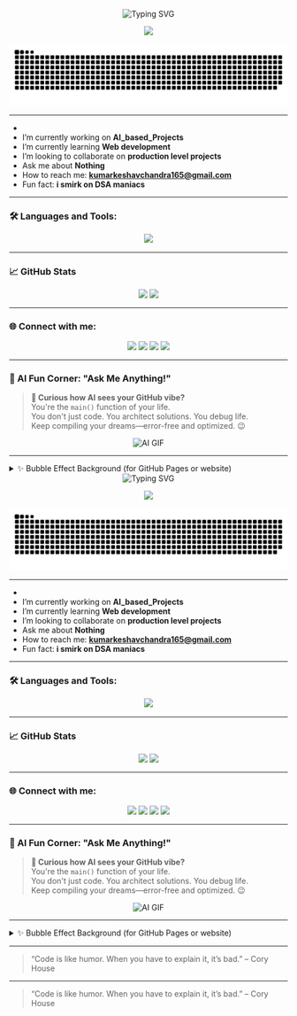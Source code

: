 <div align="center">
  <img src="https://readme-typing-svg.herokuapp.com?font=Fira+Code&size=24&pause=1000&center=true&vCenter=true&width=435&lines=Hey+%F0%9F%91%8B%2C+I'm+keshav!;Java+%7C+React+%7C+Full+Stack+Developer;Welcome+to+my+GitHub+profile!" alt="Typing SVG" />
</div>

<p align="center">
  <img src="https://user-images.githubusercontent.com/74038190/212717229-e4d51d4e-7f8d-42df-945b-1f537e318e29.gif" width="600" />
</p>

<div align="center">
  <img src="https://github.com/Platane/snk/raw/output/github-contribution-grid-snake.svg" alt="snake" style="max-width: 100%;">
</div>

---
-
-  I’m currently working on **AI_based_Projects**
-  I’m currently learning **Web development**
-  I’m looking to collaborate on **production level projects**
-  Ask me about **Nothing**
-  How to reach me: **[kumarkeshavchandra165@gmail.com](mailto:kumarkeshavchandra165@gmail.com)**
-  Fun fact: **i smirk on DSA maniacs**

---

### 🛠️ Languages and Tools:

<p align="center">
  <img src="https://skillicons.dev/icons?i=java,python,react,nodejs,mongodb,html,css,tailwind,git,github,vscode" />
</p>

---

### 📈 GitHub Stats

<p align="center">
  <img src="https://github-readme-stats.vercel.app/api?username=yourusername&show_icons=true&theme=tokyonight" />
  <img src="https://github-readme-streak-stats.herokuapp.com/?user=yourusername&theme=tokyonight" />
</p>

---

### 🌐 Connect with me:

<p align="center">
  <a href="https://linkedin.com/in/yourusername"><img src="https://img.shields.io/badge/-LinkedIn-blue?style=flat-square&logo=Linkedin&logoColor=white"></a>
  <a href="https://twitter.com/yourusername"><img src="https://img.shields.io/badge/-Twitter-1DA1F2?style=flat-square&logo=twitter&logoColor=white"></a>
  <a href="mailto:your.email@example.com"><img src="https://img.shields.io/badge/-Gmail-D14836?style=flat-square&logo=gmail&logoColor=white"></a>
  <a href="https://yourportfolio.com"><img src="https://img.shields.io/badge/-Portfolio-000?style=flat-square&logo=vercel&logoColor=white"></a>
</p>

---

### 🧠 AI Fun Corner: "Ask Me Anything!"

<blockquote>
  <p><strong>🤖 Curious how AI sees your GitHub vibe?</strong><br>
  You're the <code>main()</code> function of your life.<br>
  You don't just code. You architect solutions. You debug life.<br>
  Keep compiling your dreams—error-free and optimized. 😉</p>
</blockquote>

<p align="center">
  <img src="https://media.giphy.com/media/qgQUggAC3Pfv687qPC/giphy.gif" width="300" alt="AI GIF">
</p>

---

<details>
<summary>✨ Bubble Effect Background (for GitHub Pages or website)</summary>

```html
<!-- Add this inside your site if you want a cool bubble animation -->
<canvas id="bubble-canvas"></canvas>
<script>
  const canvas = document.getElementById("bubble-canvas");
  const ctx = canvas.getContext("2d");
  canvas.width = window.innerWidth;
  canvas.height = window.innerHeight;

  const bubbles = Array.from({ length: 50 }, () => ({
    x: Math.random() * canvas.width,
    y: Math.random() * canvas.height,
    radius: Math.random() * 10 + 5,
    dx: Math.random() * 1 - 0.5,
    dy: Math.random() * 1 - 0.5,
  }));

  function draw() {
    ctx.clearRect(0, 0, canvas.width, canvas.height);
    bubbles.forEach((b) => {
      ctx.beginPath();
      ctx.arc(b.x, b.y, b.radius, 0, Math.PI * 2);
      ctx.fillStyle = "rgba(173, 216, 230, 0.5)";
      ctx.fill();
      b.x += b.dx;
      b.y += b.dy;

      if (b.x < 0 || b.x > canvas.width) b.dx *= -1;
      if (b.y < 0 || b.y > canvas.height) b.dy *= -1;
    });
    requestAnimationFrame(draw);
  }
  draw();
</script>
```

</details>
<div align="center">
  <img src="https://readme-typing-svg.herokuapp.com?font=Fira+Code&size=24&pause=1000&center=true&vCenter=true&width=435&lines=Hey+%F0%9F%91%8B%2C+I'm+keshav!;Java+%7C+React+%7C+Full+Stack+Developer;Welcome+to+my+GitHub+profile!" alt="Typing SVG" />
</div>

<p align="center">
  <img src="https://user-images.githubusercontent.com/74038190/212717229-e4d51d4e-7f8d-42df-945b-1f537e318e29.gif" width="600" />
</p>

<div align="center">
  <img src="https://github.com/Platane/snk/raw/output/github-contribution-grid-snake.svg" alt="snake" style="max-width: 100%;">
</div>

---
-
-  I’m currently working on **AI_based_Projects**
-  I’m currently learning **Web development**
-  I’m looking to collaborate on **production level projects**
-  Ask me about **Nothing**
-  How to reach me: **[kumarkeshavchandra165@gmail.com](mailto:kumarkeshavchandra165@gmail.com)**
-  Fun fact: **i smirk on DSA maniacs**

---

### 🛠️ Languages and Tools:

<p align="center">
  <img src="https://skillicons.dev/icons?i=java,python,react,nodejs,mongodb,html,css,tailwind,git,github,vscode" />
</p>

---

### 📈 GitHub Stats

<p align="center">
  <img src="https://github-readme-stats.vercel.app/api?username=yourusername&show_icons=true&theme=tokyonight" />
  <img src="https://github-readme-streak-stats.herokuapp.com/?user=yourusername&theme=tokyonight" />
</p>

---

### 🌐 Connect with me:

<p align="center">
  <a href="https://linkedin.com/in/yourusername"><img src="https://img.shields.io/badge/-LinkedIn-blue?style=flat-square&logo=Linkedin&logoColor=white"></a>
  <a href="https://twitter.com/yourusername"><img src="https://img.shields.io/badge/-Twitter-1DA1F2?style=flat-square&logo=twitter&logoColor=white"></a>
  <a href="mailto:your.email@example.com"><img src="https://img.shields.io/badge/-Gmail-D14836?style=flat-square&logo=gmail&logoColor=white"></a>
  <a href="https://yourportfolio.com"><img src="https://img.shields.io/badge/-Portfolio-000?style=flat-square&logo=vercel&logoColor=white"></a>
</p>

---

### 🧠 AI Fun Corner: "Ask Me Anything!"

<blockquote>
  <p><strong>🤖 Curious how AI sees your GitHub vibe?</strong><br>
  You're the <code>main()</code> function of your life.<br>
  You don't just code. You architect solutions. You debug life.<br>
  Keep compiling your dreams—error-free and optimized. 😉</p>
</blockquote>

<p align="center">
  <img src="https://media.giphy.com/media/qgQUggAC3Pfv687qPC/giphy.gif" width="300" alt="AI GIF">
</p>

---

<details>
<summary>✨ Bubble Effect Background (for GitHub Pages or website)</summary>

```html
<!-- Add this inside your site if you want a cool bubble animation -->
<canvas id="bubble-canvas"></canvas>
<script>
  const canvas = document.getElementById("bubble-canvas");
  const ctx = canvas.getContext("2d");
  canvas.width = window.innerWidth;
  canvas.height = window.innerHeight;

  const bubbles = Array.from({ length: 50 }, () => ({
    x: Math.random() * canvas.width,
    y: Math.random() * canvas.height,
    radius: Math.random() * 10 + 5,
    dx: Math.random() * 1 - 0.5,
    dy: Math.random() * 1 - 0.5,
  }));

  function draw() {
    ctx.clearRect(0, 0, canvas.width, canvas.height);
    bubbles.forEach((b) => {
      ctx.beginPath();
      ctx.arc(b.x, b.y, b.radius, 0, Math.PI * 2);
      ctx.fillStyle = "rgba(173, 216, 230, 0.5)";
      ctx.fill();
      b.x += b.dx;
      b.y += b.dy;

      if (b.x < 0 || b.x > canvas.width) b.dx *= -1;
      if (b.y < 0 || b.y > canvas.height) b.dy *= -1;
    });
    requestAnimationFrame(draw);
  }
  draw();
</script>
```

</details>

---

> “Code is like humor. When you have to explain it, it’s bad.” – Cory House


---

> “Code is like humor. When you have to explain it, it’s bad.” – Cory House

